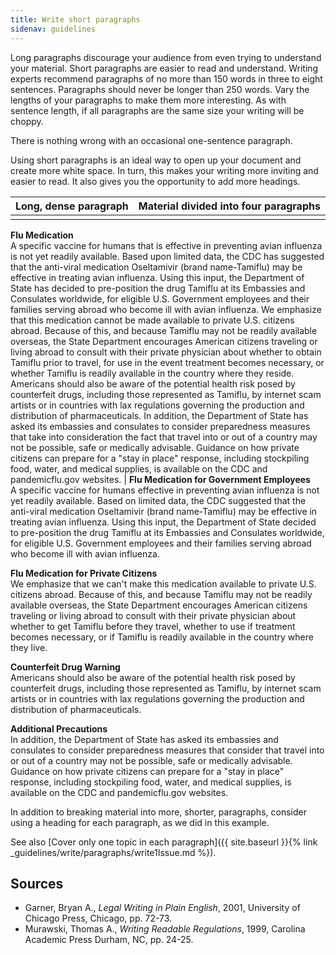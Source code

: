 ```yaml
---
title: Write short paragraphs
sidenav: guidelines
---
```


Long paragraphs discourage your audience from even trying to understand your material. Short paragraphs are easier to read and understand. Writing experts recommend paragraphs of no more than 150 words in three to eight sentences. Paragraphs should never be longer than 250 words. Vary the lengths of your paragraphs to make them more interesting. As with sentence length, if all paragraphs are the same size your writing will be choppy.

There is nothing wrong with an occasional one-sentence paragraph.

Using short paragraphs is an ideal way to open up your document and create more white space. In turn, this makes your writing more inviting and easier to read. It also gives you the opportunity to add more headings.

Long, dense paragraph | Material divided into four paragraphs
--------------------- | -------------------------------------
                      |

**Flu Medication**<br>
A specific vaccine for humans that is effective in preventing avian influenza is not yet readily available. Based upon limited data, the CDC has suggested that the anti-viral medication Oseltamivir (brand name-Tamiflu) may be effective in treating avian influenza. Using this input, the Department of State has decided to pre-position the drug Tamiflu at its Embassies and Consulates worldwide, for eligible U.S. Government employees and their families serving abroad who become ill with avian influenza. We emphasize that this medication cannot be made available to private U.S. citizens abroad. Because of this, and because Tamiflu may not be readily available overseas, the State Department encourages American citizens traveling or living abroad to consult with their private physician about whether to obtain Tamiflu prior to travel, for use in the event treatment becomes necessary, or whether Tamiflu is readily available in the country where they reside. Americans should also be aware of the potential health risk posed by counterfeit drugs, including those represented as Tamiflu, by internet scam artists or in countries with lax regulations governing the production and distribution of pharmaceuticals. In addition, the Department of State has asked its embassies and consulates to consider preparedness measures that take into consideration the fact that travel into or out of a country may not be possible, safe or medically advisable. Guidance on how private citizens can prepare for a "stay in place" response, including stockpiling food, water, and medical supplies, is available on the CDC and pandemicflu.gov websites. | **Flu Medication for Government Employees**<br>
A specific vaccine for humans effective in preventing avian influenza is not yet readily available. Based on limited data, the CDC suggested that the anti-viral medication Oseltamivir (brand name-Tamiflu) may be effective in treating avian influenza. Using this input, the Department of State decided to pre-position the drug Tamiflu at its Embassies and Consulates worldwide, for eligible U.S. Government employees and their families serving abroad who become ill with avian influenza.

**Flu Medication for Private Citizens**<br>
We emphasize that we can't make this medication available to private U.S. citizens abroad. Because of this, and because Tamiflu may not be readily available overseas, the State Department encourages American citizens traveling or living abroad to consult with their private physician about whether to get Tamiflu before they travel, whether to use if treatment becomes necessary, or if Tamiflu is readily available in the country where they live.

**Counterfeit Drug Warning**<br>
Americans should also be aware of the potential health risk posed by counterfeit drugs, including those represented as Tamiflu, by internet scam artists or in countries with lax regulations governing the production and distribution of pharmaceuticals.

**Additional Precautions**<br>
In addition, the Department of State has asked its embassies and consulates to consider preparedness measures that consider that travel into or out of a country may not be possible, safe or medically advisable. Guidance on how private citizens can prepare for a "stay in place" response, including stockpiling food, water, and medical supplies, is available on the CDC and pandemicflu.gov websites.

In addition to breaking material into more, shorter, paragraphs, consider using a heading for each paragraph, as we did in this example.

See also [Cover only one topic in each paragraph]({{ site.baseurl }}{% link _guidelines/write/paragraphs/write1Issue.md %}).

## Sources

- Garner, Bryan A., _Legal Writing in Plain English_, 2001, University of Chicago Press, Chicago, pp. 72-73.
- Murawski, Thomas A., _Writing Readable Regulations_, 1999, Carolina Academic Press Durham, NC, pp. 24-25.
